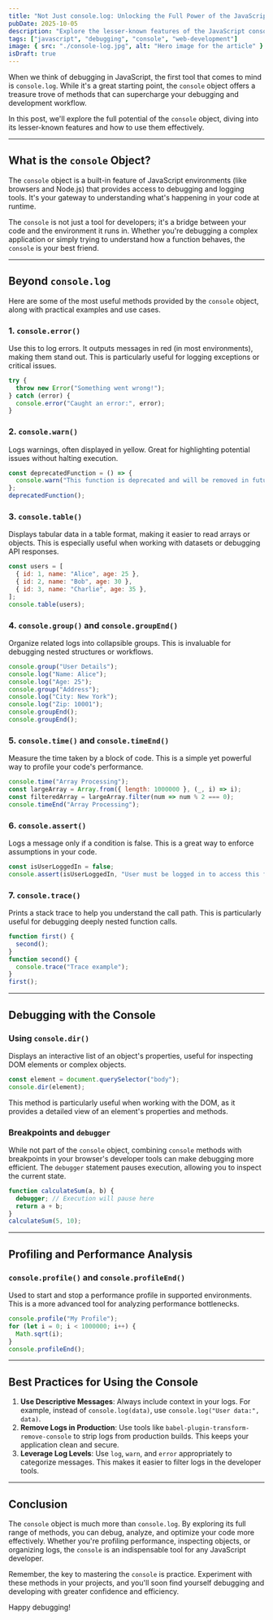 ```yaml
---
title: "Not Just console.log: Unlocking the Full Power of the JavaScript Console"
pubDate: 2025-10-05
description: "Explore the lesser-known features of the JavaScript console object. Learn how to debug, profile, and analyze your code like a pro."
tags: ["javascript", "debugging", "console", "web-development"]
image: { src: "./console-log.jpg", alt: "Hero image for the article" }
isDraft: true
---
```


When we think of debugging in JavaScript, the first tool that comes to mind is `console.log`. While it's a great starting point, the `console` object offers a treasure trove of methods that can supercharge your debugging and development workflow.

In this post, we'll explore the full potential of the `console` object, diving into its lesser-known features and how to use them effectively.

---

## What is the `console` Object?

The `console` object is a built-in feature of JavaScript environments (like browsers and Node.js) that provides access to debugging and logging tools. It's your gateway to understanding what's happening in your code at runtime.

The `console` is not just a tool for developers; it's a bridge between your code and the environment it runs in. Whether you're debugging a complex application or simply trying to understand how a function behaves, the `console` is your best friend.

---

## Beyond `console.log`

Here are some of the most useful methods provided by the `console` object, along with practical examples and use cases.

### 1. `console.error()`

Use this to log errors. It outputs messages in red (in most environments), making them stand out. This is particularly useful for logging exceptions or critical issues.

```javascript
try {
  throw new Error("Something went wrong!");
} catch (error) {
  console.error("Caught an error:", error);
}
```

### 2. `console.warn()`

Logs warnings, often displayed in yellow. Great for highlighting potential issues without halting execution.

```javascript
const deprecatedFunction = () => {
  console.warn("This function is deprecated and will be removed in future versions.");
};
deprecatedFunction();
```

### 3. `console.table()`

Displays tabular data in a table format, making it easier to read arrays or objects. This is especially useful when working with datasets or debugging API responses.

```javascript
const users = [
  { id: 1, name: "Alice", age: 25 },
  { id: 2, name: "Bob", age: 30 },
  { id: 3, name: "Charlie", age: 35 },
];
console.table(users);
```

### 4. `console.group()` and `console.groupEnd()`

Organize related logs into collapsible groups. This is invaluable for debugging nested structures or workflows.

```javascript
console.group("User Details");
console.log("Name: Alice");
console.log("Age: 25");
console.group("Address");
console.log("City: New York");
console.log("Zip: 10001");
console.groupEnd();
console.groupEnd();
```

### 5. `console.time()` and `console.timeEnd()`

Measure the time taken by a block of code. This is a simple yet powerful way to profile your code's performance.

```javascript
console.time("Array Processing");
const largeArray = Array.from({ length: 1000000 }, (_, i) => i);
const filteredArray = largeArray.filter(num => num % 2 === 0);
console.timeEnd("Array Processing");
```

### 6. `console.assert()`

Logs a message only if a condition is false. This is a great way to enforce assumptions in your code.

```javascript
const isUserLoggedIn = false;
console.assert(isUserLoggedIn, "User must be logged in to access this feature.");
```

### 7. `console.trace()`

Prints a stack trace to help you understand the call path. This is particularly useful for debugging deeply nested function calls.

```javascript
function first() {
  second();
}
function second() {
  console.trace("Trace example");
}
first();
```

---

## Debugging with the Console

### Using `console.dir()`

Displays an interactive list of an object's properties, useful for inspecting DOM elements or complex objects.

```javascript
const element = document.querySelector("body");
console.dir(element);
```

This method is particularly useful when working with the DOM, as it provides a detailed view of an element's properties and methods.

### Breakpoints and `debugger`

While not part of the `console` object, combining `console` methods with breakpoints in your browser's developer tools can make debugging more efficient. The `debugger` statement pauses execution, allowing you to inspect the current state.

```javascript
function calculateSum(a, b) {
  debugger; // Execution will pause here
  return a + b;
}
calculateSum(5, 10);
```

---

## Profiling and Performance Analysis

### `console.profile()` and `console.profileEnd()`

Used to start and stop a performance profile in supported environments. This is a more advanced tool for analyzing performance bottlenecks.

```javascript
console.profile("My Profile");
for (let i = 0; i < 1000000; i++) {
  Math.sqrt(i);
}
console.profileEnd();
```

---

## Best Practices for Using the Console

1. **Use Descriptive Messages**: Always include context in your logs. For example, instead of `console.log(data)`, use `console.log("User data:", data)`.
2. **Remove Logs in Production**: Use tools like `babel-plugin-transform-remove-console` to strip logs from production builds. This keeps your application clean and secure.
3. **Leverage Log Levels**: Use `log`, `warn`, and `error` appropriately to categorize messages. This makes it easier to filter logs in the developer tools.

---

## Conclusion

The `console` object is much more than `console.log`. By exploring its full range of methods, you can debug, analyze, and optimize your code more effectively. Whether you're profiling performance, inspecting objects, or organizing logs, the `console` is an indispensable tool for any JavaScript developer.

Remember, the key to mastering the `console` is practice. Experiment with these methods in your projects, and you'll soon find yourself debugging and developing with greater confidence and efficiency.

Happy debugging!
